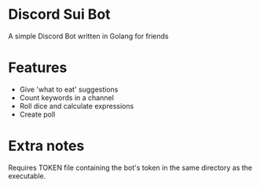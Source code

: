 # Discord Sui Bot

A simple Discord Bot written in Golang for friends

# Features
- Give 'what to eat' suggestions
- Count keywords in a channel
- Roll dice and calculate expressions
- Create poll

# Extra notes
Requires TOKEN file containing the bot's token in the same directory as the executable. 

